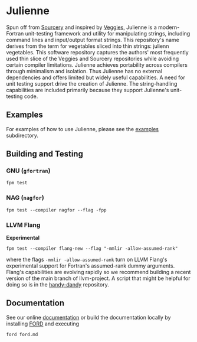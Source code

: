 Julienne
========

Spun off from [Sourcery] and inspired by [Veggies], Julienne is a modern-Fortran unit-testing framework and utility for manipulating strings, including command lines and input/output format strings. 
This repository's name derives from the term for vegetables sliced into thin strings: julienn vegetables.
This software repository captures the authors' most frequently used thin slice of the Veggies and Sourcery repositories while avoiding certain compiler limitations.
Julienne achieves portability across compilers through minimalism and isolation.
Thus Julienne has no external dependencies and offers limited but widely useful capabilities.
A need for unit testing support drive the creation of Julienne.
The string-handling capabilities are included primarily because they support Julienne's unit-testing code.

Examples
--------
For examples of how to use Julienne, please see the [examples](./examples) subdirectory.

Building and Testing
--------------------
### GNU (`gfortran`)
```
fpm test
```

### NAG (`nagfor`)
```
fpm test --compiler nagfor --flag -fpp
```

### LLVM Flang
**Experimental**
```
fpm test --compiler flang-new --flag "-mmlir -allow-assumed-rank"
```
where the flags `-mmlir -allow-assumed-rank` turn on LLVM Flang's experimental support for Fortran's assumed-rank dummy arguments.
Flang's capabilities are evolving rapidly so we recommend building a recent version of the main branch of llvm-project.
A script that might be helpful for doing so is in the [handy-dandy] repository.

Documentation
-------------
See our online [documentation] or build the documentation locally by installing [FORD] and executing
```
ford ford.md
```
[Sourcery]: https://github.com/sourceryinstitute/sourcery
[Veggies]: https://gitlab.com/everythingfunctional/veggies
[here]: https://github.com/rouson/handy-dandy/blob/7caaa4dc3d6e5331914a3025f0cb1db5ac1a886f/src/fresh-llvm-build.sh
[documentation]: https://sourceryinstitute.github.io/assert/
[FORD]: https://github.com/Fortran-FOSS-Programmers/ford 
[handy-dandy]: https://github.com/rouson/handy-dandy/blob/7caaa4dc3d6e5331914a3025f0cb1db5ac1a886f/src/fresh-llvm-build.sh
